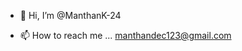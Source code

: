 - 👋 Hi, I’m @ManthanK-24
<!--- 👀 I’m interested in ...
- 🌱 I’m currently learning ...
- 💞️ I’m looking to collaborate on ... --->
- 📫 How to reach me ... manthandec123@gmail.com

<!---
ManthanK-24/ManthanK-24 is a ✨ special ✨ repository because its `README.md` (this file) appears on your GitHub profile.
You can click the Preview link to take a look at your changes.
--->

